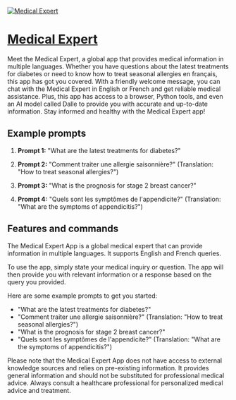 [![Medical Expert](https://files.oaiusercontent.com/file-pT8eTnYXrhUm8CL6iDY9qEga?se=2123-10-17T08%3A12%3A41Z&sp=r&sv=2021-08-06&sr=b&rscc=max-age%3D31536000%2C%20immutable&rscd=attachment%3B%20filename%3D001edb6e-2261-4aff-8197-cbec8b6cfb86.png&sig=sdQrqZie8ovabs43OLt77spWVMqEov%2BUx1P3Il5pmw8%3D)](https://chat.openai.com/g/g-zu1xDEpVB-medical-expert)

# [Medical Expert](https://chat.openai.com/g/g-zu1xDEpVB-medical-expert)

Meet the Medical Expert, a global app that provides medical information in multiple languages. Whether you have questions about the latest treatments for diabetes or need to know how to treat seasonal allergies en français, this app has got you covered. With a friendly welcome message, you can chat with the Medical Expert in English or French and get reliable medical assistance. Plus, this app has access to a browser, Python tools, and even an AI model called Dalle to provide you with accurate and up-to-date information. Stay informed and healthy with the Medical Expert app!

## Example prompts

1. **Prompt 1:** "What are the latest treatments for diabetes?"

2. **Prompt 2:** "Comment traiter une allergie saisonnière?" (Translation: "How to treat seasonal allergies?")

3. **Prompt 3:** "What is the prognosis for stage 2 breast cancer?"

4. **Prompt 4:** "Quels sont les symptômes de l'appendicite?" (Translation: "What are the symptoms of appendicitis?")

## Features and commands

The Medical Expert App is a global medical expert that can provide information in multiple languages. It supports English and French queries.

To use the app, simply state your medical inquiry or question. The app will then provide you with relevant information or a response based on the query you provided.

Here are some example prompts to get you started:

- "What are the latest treatments for diabetes?"
- "Comment traiter une allergie saisonnière?" (Translation: "How to treat seasonal allergies?")
- "What is the prognosis for stage 2 breast cancer?"
- "Quels sont les symptômes de l'appendicite?" (Translation: "What are the symptoms of appendicitis?")

Please note that the Medical Expert App does not have access to external knowledge sources and relies on pre-existing information. It provides general information and should not be substituted for professional medical advice. Always consult a healthcare professional for personalized medical advice and treatment.
